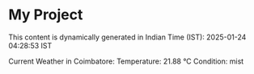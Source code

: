 # My Project

This content is dynamically generated in Indian Time (IST): 2025-01-24 04:28:53 IST


Current Weather in Coimbatore:
Temperature: 21.88 °C
Condition: mist
